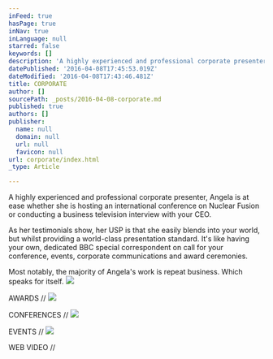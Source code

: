 ```yaml
---
inFeed: true
hasPage: true
inNav: true
inLanguage: null
starred: false
keywords: []
description: 'A highly experienced and professional corporate presenter, Angela is at ease whether she is hosting an international conference on Nuclear Fusion or conducting a business television interview with your CEO.'
datePublished: '2016-04-08T17:45:53.019Z'
dateModified: '2016-04-08T17:43:46.481Z'
title: CORPORATE
author: []
sourcePath: _posts/2016-04-08-corporate.md
published: true
authors: []
publisher:
  name: null
  domain: null
  url: null
  favicon: null
url: corporate/index.html
_type: Article

---
```

A highly experienced and professional corporate presenter, Angela is at ease whether she is hosting an international conference on Nuclear Fusion or conducting a business television interview with your CEO.

As her testimonials show, her USP is that she easily blends into your world, but whilst providing a world-class presentation standard.  It's like having your own, dedicated BBC special correspondent on call for your conference, events, corporate communications and award ceremonies.

Most notably, the majority of Angela's work is repeat business.  Which speaks for itself.
![](https://the-grid-user-content.s3-us-west-2.amazonaws.com/11cb5926-4dbe-4468-830e-0ce14d0dab39.jpg)

AWARDS //
![](https://the-grid-user-content.s3-us-west-2.amazonaws.com/da1712bd-43cd-46ca-852b-328b724342a9.jpg)

CONFERENCES //
![](https://the-grid-user-content.s3-us-west-2.amazonaws.com/13a13114-7c84-41bb-91bc-c3d63f15fe44.jpg)

EVENTS //
![](https://the-grid-user-content.s3-us-west-2.amazonaws.com/76cffbeb-a193-4893-a71e-57ec766054bf.jpg)

WEB VIDEO //